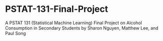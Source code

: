 # PSTAT-131-Final-Project
 A PSTAT 131 (Statistical Machine Learning) Final Project on Alcohol Consumption in Secondary Students by Sharon Nguyen, Matthew Lee, and Paul Song

